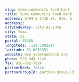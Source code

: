 ```yaml
---
slug: yuma-community-food-bank
title: Yuma Community Food Bank
address: 2404 E 24th St. Ste. A
address2: 
cityIndexKey: city-az-yuma
city: Yuma
state: AZ
postal: 85365
longitude: -114.5902297
latitude: 32.6839351
website: www.yumafoodbank.org
phone: 928-343-1243
fax: 928-782-7924
partnerBank: false
partnerGroupId: partner-group-13
---
```

